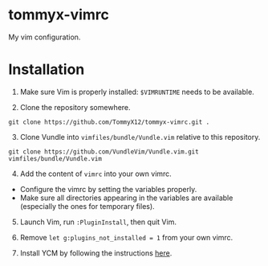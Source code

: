 # tommyx-vimrc

My vim configuration.

# Installation

1. Make sure Vim is properly installed: `$VIMRUNTIME` needs to be available.

2. Clone the repository somewhere.
```
git clone https://github.com/TommyX12/tommyx-vimrc.git .
```

3. Clone Vundle into `vimfiles/bundle/Vundle.vim` relative to this repository.
```
git clone https://github.com/VundleVim/Vundle.vim.git vimfiles/bundle/Vundle.vim
```

4. Add the content of `vimrc` into your own vimrc.
* Configure the vimrc by setting the variables properly.
* Make sure all directories appearing in the variables are available
    (especially the ones for temporary files).

5. Launch Vim, run `:PluginInstall`, then quit Vim.

6. Remove `let g:plugins_not_installed = 1` from your own vimrc.

7. Install YCM by following the instructions [here](https://github.com/Valloric/YouCompleteMe#installation).
